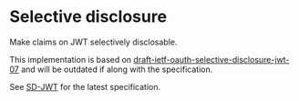 # Selective disclosure

Make claims on JWT selectively disclosable.

This implementation is based on [draft-ietf-oauth-selective-disclosure-jwt-07](https://www.ietf.org/archive/id/draft-ietf-oauth-selective-disclosure-jwt-07.html) and will be outdated if along with the specification.

See [SD-JWT](https://datatracker.ietf.org/doc/draft-ietf-oauth-selective-disclosure-jwt/) for the latest specification.

